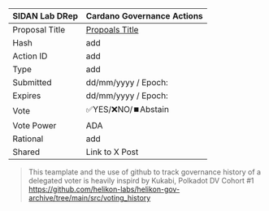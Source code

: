 |SIDAN Lab DRep|Cardano Governance Actions|
|----------------|---------------------------|
|Proposal Title|[Propoals Title](url)|
|Hash|add|
|Action ID|add|
|Type|add|
|Submitted|dd/mm/yyyy / Epoch:|
|Expires|dd/mm/yyyy / Epoch:|
|Vote|✅YES/❌NO/⏹️Abstain|
|Vote Power|ADA|
|Rational|add|
|Shared|Link to X Post|


> This teamplate and the use of github to track governance history of a delegated voter is heavily inspird by Kukabi, Polkadot DV Cohort #1
> https://github.com/helikon-labs/helikon-gov-archive/tree/main/src/voting_history 
